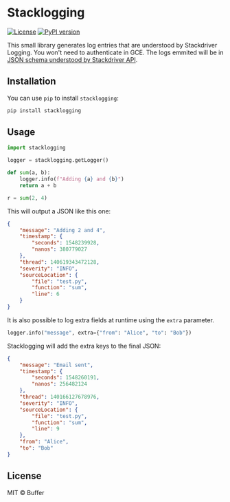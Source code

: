 # Stacklogging

[![License](https://img.shields.io/github/license/mashape/apistatus.svg)](LICENSE)
[![PyPI version](https://badge.fury.io/py/mongoct.svg)](https://badge.fury.io/py/stacklogging)

This small library generates log entries that are understood by Stackdriver Logging. You won't need to authenticate in GCE. The logs emmited will be in [JSON schema understood by Stackdriver API](https://cloud.google.com/logging/docs/reference/v2/rest/v2/LogEntry).

## Installation

You can use `pip` to install `stacklogging`:

```bash
pip install stacklogging
```

## Usage

```python
import stacklogging

logger = stacklogging.getLogger()

def sum(a, b):
    logger.info(f"Adding {a} and {b}")
    return a + b

r = sum(2, 4)
```

This will output a JSON like this one:

```json
{
    "message": "Adding 2 and 4",
    "timestamp": {
        "seconds": 1548239928,
        "nanos": 380779027
    },
    "thread": 140619343472128,
    "severity": "INFO",
    "sourceLocation": {
        "file": "test.py",
        "function": "sum",
        "line": 6
    }
}
```

It is also possible to log extra fields at runtime using the `extra` parameter.

```python
logger.info("message", extra={"from": "Alice", "to": "Bob"})
```

Stacklogging will add the extra keys to the final JSON:

```json
{
    "message": "Email sent",
    "timestamp": {
        "seconds": 1548260191,
        "nanos": 256482124
    },
    "thread": 140166127678976,
    "severity": "INFO",
    "sourceLocation": {
        "file": "test.py",
        "function": "sum",
        "line": 9
    },
    "from": "Alice",
    "to": "Bob"
}
```

## License

MIT © Buffer
